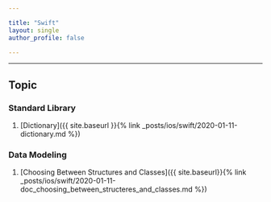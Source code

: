 ```yaml
--- 

title: "Swift"
layout: single
author_profile: false

---
```

---
## Topic
### Standard Library

1. [Dictionary]({{ site.baseurl }}{% link _posts/ios/swift/2020-01-11-dictionary.md %})

### Data Modeling

1. [Choosing Between Structures and Classes]({{ site.baseurl}}{% link _posts/ios/swift/2020-01-11-doc_choosing_between_structeres_and_classes.md %})


